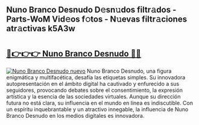 ## Nuno Branco Desnudo D𝚎sn𝚞dos filtr𝚊dos - Parts-WoM Vid𝚎os f𝚘tos - N𝚞evas filtr𝚊ciones atr𝚊ctivas k5A3w

# <h2><a href="http://mba34k.tromn.icu/?c=Nuno+Branco+Desnudo">🔗👉👉👉 Nuno Branco Desnudo 🔗🔗</a></h2>

[![Nuno Branco Desnudo nuevo](https://i.imgur.com/pEAQMta.gif)](http://mba34k.tromn.icu/?c=Nuno+Branco+Desnudo)
Nuno Branco Desnudo, una figura enigmática y multifacética, desafía las etiquetas simples. Su innovadora autopresentación en el ámbito digital ha cautivado y enfurecido a sus seguidores, provocando debates sobre el consentimiento, la expresión artística y la esencia de las sociedades virtuales. Aunque su dirección futura no está clara, su influencia en el mundo en línea es indiscutible. Con un espíritu inquebrantable y un atractivo innegable, la influencia de Nuno Branco Desnudo en los medios digitales es innovadora.
